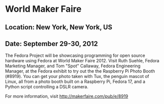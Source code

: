 # World Maker Faire
## Location: New York, New York, US
## Date: September 29-30, 2012





The Fedora Project will be showcasing programming for open source hardware using Fedora at World Maker Faire 2012. Visit Ruth Suehle, Fedora Marketing Manager, and Tom "Spot" Callaway, Fedora Engineering Manager, at the Fedora exhibit to try out the the Raspberry Pi Photo Booth (#8919). You can get your photo taken with Tux, the penguin mascot of Linux, all from a photo booth built on a Raspberry Pi, Fedora 17, and a Python script controlling a DSLR camera.

For more information, visit http://makerfaire.com/pub/e/8919
